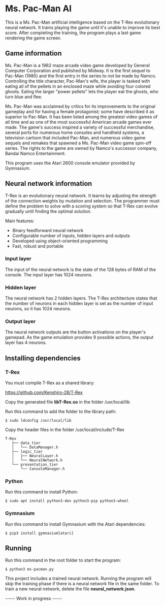 # Ms. Pac-Man AI

This is a Ms. Pac-Man artificial intelligence based on the T-Rex evolutionary neural network. It trains playing the game until it's unable to improve its best score. After completing the training, the program plays a last game rendering the game screen.

## Game information

Ms. Pac-Man is a 1982 maze arcade video game developed by General Computer Corporation and published by Midway. It is the first sequel to Pac-Man (1980) and the first entry in the series to not be made by Namco. Controlling the title character, Pac-Man's wife, the player is tasked with eating all of the pellets in an enclosed maze while avoiding four colored ghosts. Eating the larger "power pellets" lets the player eat the ghosts, who turn blue and flee. 

Ms. Pac-Man was acclaimed by critics for its improvements to the original gameplay and for having a female protagonist; some have described it as superior to Pac-Man. It has been listed among the greatest video games of all time and as one of the most successful American arcade games ever made. The game's success inspired a variety of successful merchandise, several ports for numerous home consoles and handheld systems, a television cartoon that included Pac-Man, and numerous video game sequels and remakes that spawned a Ms. Pac-Man video game spin-off series. The rights to the game are owned by Namco's successor company, Bandai Namco Entertainment. 

This program uses the Atari 2600 console emulator provided by Gymnasium.

## Neural network information

T-Rex is an evolutionary neural network. It learns by adjusting the strength of the connection weights by mutation and selection. The programmer must define the problem to solve with a scoring system so that T-Rex can evolve gradually until finding the optimal solution.

Main features:

- Binary feedforward neural network
- Configurable number of inputs, hidden layers and outputs
- Developed using object-oriented programming
- Fast, robust and portable

### Input layer

The input of the neural network is the state of the 128 bytes of RAM of the console. The input layer has 1024 neurons.

### Hidden layer

The neural network has 2 hidden layers. The T-Rex architecture states that the number of neurons in each hidden layer is set as the number of input neurons, so it has 1024 neurons.

### Output layer

The neural network outputs are the button activations on the player's gamepad. As the game emulation provides 9 possible actions, the output layer has 4 neurons.

## Installing dependencies

### T-Rex

You must compile T-Rex as a shared library:

https://github.com/Kenshiro-28/T-Rex

Copy the generated file **libT-Rex.so** in the folder /usr/local/lib

Run this command to add the folder to the library path:

```
$ sudo ldconfig /usr/local/lib
```

Copy the header files in the folder /usr/local/include/T-Rex

``` 
T-Rex
   ├── data_tier
   │   └── DataManager.h
   ├── logic_tier
   │   ├── NeuralLayer.h
   │   └── NeuralNetwork.h
   └── presentation_tier
       └── ConsoleManager.h
```

### Python

Run this command to install Python:

```
$ sudo apt install python3-dev python3-pip python3-wheel
```

### Gymnasium

Run this command to install Gymnasium with the Atari dependencies:

```
$ pip3 install gymnasium[atari]
```

## Running

Run this command in the root folder to start the program:

```
$ python3 ms-pacman.py
```

This project includes a trained neural network. Running the program will skip the training phase if there is a neural network file in the same folder. To train a new neural network, delete the file **neural_network.json**.

----- Work in progress -----

